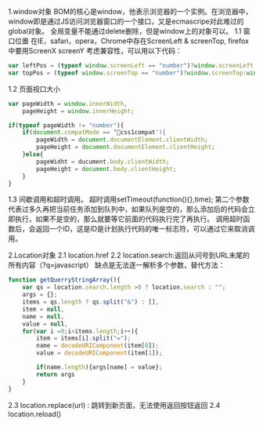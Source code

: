 1.window对象
    BOM的核心是window，他表示浏览器的一个实例。在浏览器中，window即是通过JS访问浏览器窗口的一个接口，又是ecmascripe对此难过的global对象。
    全局变量不能通过delete删除，但是window上的对象可以。
    1.1 窗口位置
在IE，safari，opera，Chrome中存在ScreenLeft & screenTop,
firefox中要用ScreenX screenY
考虑兼容性，可以用以下代码：
```js
var leftPos = (typeof window.screenLeft == "number")?window.screenLeft:window.screenX;
var topPos = (typeof window.screenTop == "number")?window.screenTop:window.screenY;
```

1.2 页面视口大小
```js
var pageWidth = window.innerWidth,
    pageHeight = window.innerHeight;

if(typeof pageWidth != "number"){
    if(document.compatMode == ‘css1compat'){
        pageWidth = document.documentElement.clientWidth;
        pageHeight = document.documentElement.clientHeight;
    }else{
        pageWidht = ducument.body.clientWidth;
        pageHeight = document.body.clientHeight;
    }
}
```
1.3 间歇调用和超时调用。
超时调用setTimeout(function(){},time);
第二个参数代表过多久再把当前任务添加到队列中，如果队列是空的，那么添加后的代码会立即执行，如果不是空的，那么就要等它前面的代码执行完了再执行。
调用超时函数后，会返回一个ID，这是ID是计划执行代码的唯一标志符，可以通过它来取消调用。

2.Location对象
2.1 location.href
2.2 location.search:返回从问号到URL末尾的所有内容（?q=javascript）
    缺点是无法逐一解析多个参数，替代方法：
```js
function getQuerryStringArray(){
    var qs = location.search.length >0 ? location.search : "";
    args = {};
    items = qs.length ? qs.split("&") : [],
    item = null,
    name = null,
    value = null,
    for(var i =0;i<items.length;i++){
        item = items[i].split("=");
        name = decodeURIComponent(item[0]);
        value = decodeURIComponent(item[1]);

        if(name.length){args[name] = value};
        return args
    }
}
```
2.3 location.replace(url) : 跳转到新页面，无法使用返回按钮返回
2.4 location.reload() 

